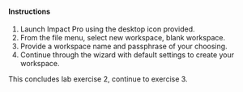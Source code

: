 #### Instructions

1. Launch Impact Pro using the desktop icon provided. 
2. From the file menu, select new workspace, blank workspace. 
3. Provide a workspace name and passphrase of your choosing. 
4. Continue through the wizard with default settings to create your workspace. 

This concludes lab exercise 2, continue to exercise 3.
